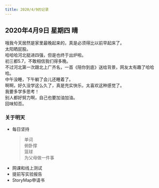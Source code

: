 ```yaml
---
title: 2020/4/9的记录
---
```

## 2020年4月9日 星期四 晴
哦我今天居然是家里最晚起来的，真是必须得比以前早起床了。  
太阳晒屁股。  
哈哈哈河北挺进四强，但是也终于出炉啦。  
初三都5.7，不敢相信我们得多晚。  
不过河北第一次跟北上广齐名，一首《陪你到底》送给背景，网友太有趣了哈哈哈。  
中午没睡，下午躺了会儿还睡着了。  
啊啊，好久没学这么久了，真是充实快乐，太喜欢这种感觉了。  
我要多学多思考！  
别人都好努力啊，自己也要加油加油。  
回味知否。  
### 关于明天
* 每日坚持
	> 单词  
	> 俯卧撑  
	> 篮球  
	> 为父母做一件事
* 网课和线上测试  
* 提前写实验报告  
* StoryMap申请书  